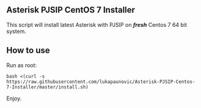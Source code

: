 ## Asterisk PJSIP CentOS 7 Installer

This script will install latest Asterisk with PJSIP on ***fresh*** Centos 7 64 bit system.

## How to use

Run as root:

```
bash <(curl -s https://raw.githubusercontent.com/lukapaunovic/Asterisk-PJSIP-Centos-7-Installer/master/install.sh)
```

Enjoy.
